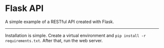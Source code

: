 Flask API
=========

A simple example of a RESTful API created with Flask.

-------

Installation is simple. Create a virtual environment and `pip install -r
requirements.txt`. After that, run the web server.
